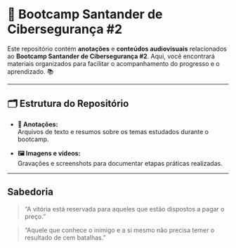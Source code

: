 # 🚀 Bootcamp Santander de Cibersegurança #2

Este repositório contém **anotações** e **conteúdos audiovisuais** relacionados ao **Bootcamp Santander de Cibersegurança #2**. Aqui, você encontrará materiais organizados para facilitar o acompanhamento do progresso e o aprendizado. 📚

---

## 🗂 Estrutura do Repositório

- **📄 Anotações:**  
  Arquivos de texto e resumos sobre os temas estudados durante o bootcamp.  

- **🖼️ Imagens e vídeos:**  
  Gravações e screenshots para documentar etapas práticas realizadas.  

---

##  Sabedoria

> “A vitória está reservada para aqueles que estão dispostos a pagar o preço.”

> “Aquele que conhece o inimigo e a si mesmo não precisa temer o resultado de cem batalhas.”
